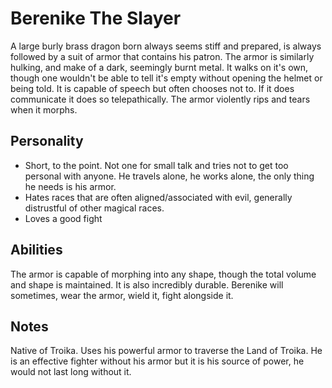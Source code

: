 # Berenike The Slayer
A large burly brass dragon born always seems stiff and prepared, is always followed by a suit of armor that contains his patron.
The armor is similarly hulking, and make of a dark, seemingly burnt metal. It walks on it's own, though one wouldn't be able to tell it's empty without opening the helmet or being told. It is capable of speech but often chooses not to. If it does communicate it does so telepathically. The armor violently rips and tears when it morphs.

## Personality
* Short, to the point. Not one for small talk and tries not to get too personal with anyone. He travels alone, he works alone, the only thing he needs is his armor. 
* Hates races that are often aligned/associated with evil, generally distrustful of other magical races.
* Loves a good fight

## Abilities
The armor is capable of morphing into any shape, though the total volume and shape is maintained. It is also incredibly durable.  Berenike will sometimes, wear the armor, wield it, fight alongside it.

## Notes
Native of Troika. Uses his powerful armor to traverse the Land of Troika. He is an effective fighter without his armor but it is his source of power, he would not last long without it.
